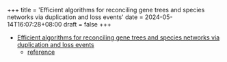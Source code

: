 +++
title = 'Efficient algorithms for reconciling gene trees and species networks via duplication and loss events'
date = 2024-05-14T16:07:28+08:00
draft = false
+++

- [Efficient algorithms for reconciling gene trees and species networks via duplication and loss events](https://365nthu-my.sharepoint.com/:p:/g/personal/112062547_office365_nthu_edu_tw/EcrUgzn1GY1GppfF4yA-LG4BJrmuIyRwgwpdHexa1MSrxA)
    - [reference](https://365nthu-my.sharepoint.com/:w:/g/personal/112062547_office365_nthu_edu_tw/ERTxQfDzc_JLu-mvIyn3Cy8BpzBGSD0W82v-TpuzRVJdVA?e=t1fo2I)


